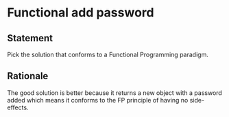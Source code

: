 # Functional add password

## Statement

Pick the solution that conforms to a Functional Programming paradigm.

## Rationale

The good solution is better because it returns a new object with a password added which means it conforms to the FP principle of having no side-effects.
